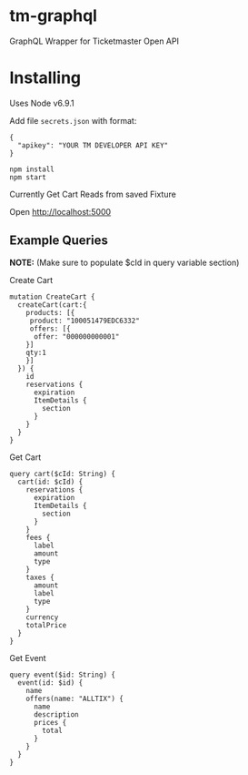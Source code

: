 # tm-graphql
GraphQL Wrapper for Ticketmaster Open API

# Installing

Uses Node v6.9.1

Add file `secrets.json` with format:

```
{
  "apikey": "YOUR TM DEVELOPER API KEY"
}
```

```
npm install
npm start
```

Currently Get Cart Reads from saved Fixture

Open [http://localhost:5000](http://localhost:5000)

## Example Queries

**NOTE:** (Make sure to populate $cId in query variable section)

Create Cart

```
mutation CreateCart {
  createCart(cart:{
    products: [{
     product: "100051479EDC6332"
     offers: [{
      offer: "000000000001"
    }]
    qty:1
    }]
  }) {
    id
    reservations {
      expiration
      ItemDetails {
        section
      }
    }
  }
}
```

Get Cart

```
query cart($cId: String) {
  cart(id: $cId) {
    reservations {
      expiration
      ItemDetails {
        section
      }
    }
    fees {
      label
      amount
      type
    }
    taxes {
      amount
      label
      type
    }
    currency
    totalPrice
  }
}
```

Get Event

```
query event($id: String) {
  event(id: $id) {
    name
    offers(name: "ALLTIX") {
      name
      description
      prices {
        total
      }
    }
  }
}
```
